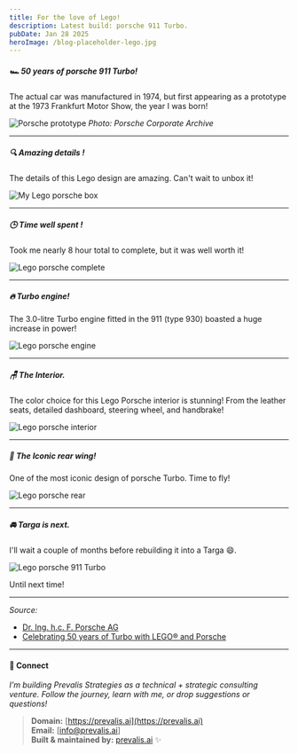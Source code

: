 ```yaml
---
title: For the love of Lego!
description: Latest build: porsche 911 Turbo.
pubDate: Jan 28 2025
heroImage: /blog-placeholder-lego.jpg
---
```

##### 🏎️ 50 years of porsche 911 Turbo!
The actual car was manufactured in 1974, but first appearing as a prototype at the 1973 Frankfurt Motor Show, the year I was born!

![Porsche prototype](./lego-pics/porsche-prototype-frankfurt.jpg "Porsche 911 Turbo prototype at 1973 Frankfurt Motor Show.")
_Photo: Porsche Corporate Archive_

---
##### 🔍 Amazing details !
The details of this Lego design are amazing. Can't wait to unbox it!

![My Lego porsche box](./lego-pics/lego-porsche-box.jpg "911&Targa designs...")

---
##### 🕒 Time well spent !
Took me nearly 8 hour total to complete, but it was well worth it!

![Lego porsche complete](./lego-pics/lego-porsche-side.jpg "Mission accomplished")

---
##### 🔥 Turbo engine!
The 3.0-litre Turbo engine fitted in the 911 (type 930) boasted a huge increase in power!

![Lego porsche engine](./lego-pics/lego-porsche-engine.jpg "Lego porsche engine")

---
##### 🪑 The Interior.
The color choice for this Lego Porsche interior is stunning! From the leather seats, detailed dashboard, steering wheel, and handbrake!

![Lego porsche interior](./lego-pics/lego-porsche-interior.jpg "porsche 911 beautiful interior")

---
##### 🛬 The Iconic rear wing!
One of the most iconic design of porsche Turbo. Time to fly!

![Lego porsche rear](./lego-pics/lego-porsche-rear.jpg "porsche 911 Iconic Rear Wing")

---
##### 🚘 Targa is next.
I'll wait a couple of months before rebuilding it into a Targa 😄.

![Lego porsche 911 Turbo](./lego-pics/lego-porsche-whole.jpg "Lego porsche 911 Turbo")

Until next time!

---
_Source:_
- [Dr. Ing. h.c. F. Porsche AG](https://www.porsche.com/stories/innovation/50-years-of-the-porsche-turbo-explained/)
- [Celebrating 50 years of Turbo with LEGO® and Porsche](https://www.porsche.com/stories/culture/celebrating-50-years-of-turbo-with-lego-and-porsche/)

---
#### 🔗 Connect

_I’m building Prevalis Strategies as a technical + strategic consulting venture. Follow the journey, learn with me, or drop suggestions or questions!_

> **Domain:** [https://prevalis.ai](https://prevalis.ai)  
> **Email:** [info@prevalis.ai]  
> **Built & maintained by:** [prevalis.ai](https://prevalis.ai) ✨
